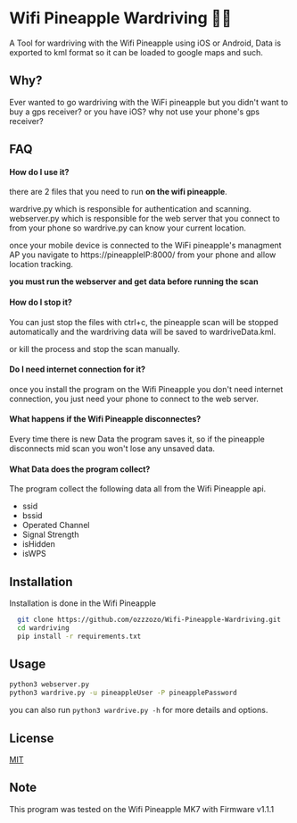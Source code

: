 
# Wifi Pineapple Wardriving 📡🍍

A Tool for wardriving with the Wifi Pineapple using iOS or Android, Data is exported to kml format so it can be loaded to google maps and such.

## Why?

Ever wanted to go wardriving with the WiFi pineapple but you didn't want to buy a gps receiver? or you have iOS? why not use your phone's gps receiver?

## FAQ

#### How do I use it?

there are 2 files that you need to run **on the wifi pineapple**.

wardrive.py which is responsible for authentication and scanning. \
webserver.py  which is responsible for the web server that you connect to from your phone so wardrive.py can know your current location.

once your mobile device is connected to the WiFi pineapple's managment AP you navigate to https://pineappleIP:8000/ from your phone and allow location tracking.

**you must run the webserver and get data before running the scan**

#### How do I stop it?

You can just stop the files with ctrl+c, the pineapple scan will be stopped automatically and the wardriving data will be saved to wardriveData.kml.

or kill the process and stop the scan manually.

#### Do I need internet connection for it?

once you install the program on the Wifi Pineapple you don't need internet connection, you just need your phone to connect to the web server.

#### What happens if the Wifi Pineapple disconnectes?

Every time there is new Data the program saves it, so if the pineapple disconnects mid scan you won't lose any unsaved data.

#### What Data does the program collect?

The program collect the following data all from the Wifi Pineapple api.

 - ssid
 - bssid
 - Operated Channel
 - Signal Strength
 - isHidden
 - isWPS
## Installation

Installation is done in the Wifi Pineapple

```bash
  git clone https://github.com/ozzzozo/Wifi-Pineapple-Wardriving.git
  cd wardriving
  pip install -r requirements.txt
```
    
## Usage

```bash
python3 webserver.py
python3 wardrive.py -u pineappleUser -P pineapplePassword
```

you can also run `python3 wardrive.py -h` for more details and options.
## License

[MIT](https://choosealicense.com/licenses/mit/)


## Note

This program was tested on the Wifi Pineapple MK7 with Firmware v1.1.1
